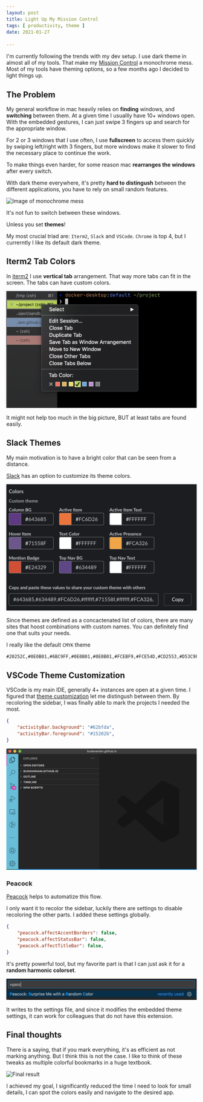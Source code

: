 ```yaml
---
layout: post
title: Light Up My Mission Control
tags: [ productivity, theme ]
date: 2021-01-27

---
```


I'm currently following the trends with my dev setup.
I use dark theme in almost all of my tools.
That make my [Mission Control](https://en.wikipedia.org/wiki/Mission_Control_(macOS)) a monochrome mess.
Most of my tools have theming options, so a few months ago I decided to light things up.

## The Problem

My general workflow in mac heavily relies on **finding** windows, and **switching** between them.
At a given time I usuallly have 10+ windows open.
With the embedded gestures, I can just swipe 3 fingers up and search for the appropriate window.

For 2 or 3 windows that I use often, I use **fullscreen** to access them quickly by swiping left/right with 3 fingers,
but more windows make it slower to find the necessary place to continue the work.

To make things even harder, for some reason mac **rearranges the windows** after every switch.

With dark theme everywhere, it's pretty **hard to distingush** between the different applications,
you have to rely on small random features.

![Image of monochrome mess](/assets/post/2021-01-27-light-up-my-mission-control-monochrome.png)

It's not fun to switch between these windows.

Unless you set **themes**!

My most crucial triad are: `Iterm2`, `Slack` and `VSCode`.
`Chrome` is top 4, but I currerntly I like its default dark theme.

## Iterm2 Tab Colors

In [iterm2](https://iterm2.com/) I use **vertical tab** arrangement.
That way more tabs can fit in the screen.
The tabs can have custom colors.

![Vertical tab custom colors](/assets/post/2021-01-27-light-up-my-mission-control-iterm2-colorful.png)

It might not help too much in the big picture,
BUT at least tabs are found easily.

## Slack Themes

My main motivation is to have a bright color that can be seen from a distance.

[Slack](https://slack.com/) has an option to customize its theme colors.

![Slack custom color selection](/assets/post/2021-01-27-light-up-my-mission-control-slack-themes.png)

Since themes are defined as a concactenated list of colors, 
there are many sites that hoost combinations with custom names.
You can definitely find one that suits your needs.

I really like the default `CMYK` theme

```text
#20252C,#0E0B01,#6BC9FF,#0E0B01,#0E0B01,#FCEBF9,#FCE54D,#CD2553,#D53C9F,#0E0B01
```

## VSCode Theme Customization

VSCode is my main IDE, generally 4+ instances are open at a given time.
I figured that [theme customization](https://code.visualstudio.com/api/references/theme-color#side-bar)
let me distingush between them.
By recoloring the sidebar, I was finally able to mark the projects I needed the most.

```json
{
    "activityBar.background": "#62bfda",
    "activityBar.foreground": "#15202b",
}
```

![VSCode sidebar](/assets/post/2021-01-27-light-up-my-mission-control-vscode.png)

### Peacock

[Peacock](https://marketplace.visualstudio.com/items?itemName=johnpapa.vscode-peacock) helps to automatize this flow.

I only want it to recolor the sidebar, luckily there are settings to disable recoloring the other parts.
I added these settings globally.

```json
{ 
    "peacock.affectAccentBorders": false,
    "peacock.affectStatusBar": false,
    "peacock.affectTitleBar": false,
}
```

It's pretty powerful tool, but my favorite part is that I can just ask it for a **random harmonic colorset**.

![Surprise me](/assets/post/2021-01-27-light-up-my-mission-control-peacock-random.png)

It writes to the settings file, and since it modifies the embedded theme settings,
it can work for colleagues that do not have this extension.

## Final thoughts

There is a saying, that if you mark everything, it's as efficient as not marking anything.
But I think this is not the case.
I like to think of these tweaks as multiple colorful bookmarks in a huge textbook.

![Final result](/assets/post/2021-01-27-light-up-my-mission-control-colorful.png)

I achieved my goal, I significantly reduced the time I need to look for small details,
I can spot the colors easily and navigate to the desired app.
